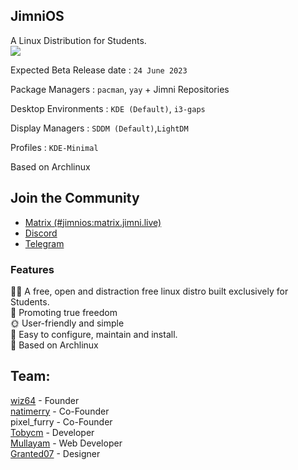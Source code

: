 ## JimniOS
A Linux Distribution for Students. <br>
![](https://komarev.com/ghpvc/?username=jimnios)


Expected Beta Release date : `24 June 2023`

Package Managers : `pacman`, `yay` + Jimni Repositories

Desktop Environments : `KDE (Default)`, `i3-gaps`

Display Managers : `SDDM (Default)`,`LightDM`

Profiles : `KDE-Minimal`

Based on Archlinux
## Join the Community
- [Matrix (#jimnios:matrix.jimni.live)](https://matrix.to/#/#jimnios:matrix.jimni.live)
- [Discord](https://discord.gg/efX2ynC6tT)
- [Telegram](https://telegram.dog/jimnilinux)

### Features
🙋‍♀️ A free, open and distraction free linux distro built exclusively for Students.<br/>
🌈 Promoting true freedom<br/>
🌞 User-friendly and simple<br/>
🍿 Easy to configure, maintain and install.<br/>
🧙 Based on Archlinux<br/>

## Team:
[wiz64](https://github.com/wiz64) - Founder <br>
[natimerry](https://github.com/natimerry) - Co-Founder <br>
pixel_furry - Co-Founder <br>
[Tobycm](https://github.com/tobycm) - Developer <br>
[Mullayam](https://github.com/mullayam) - Web Developer <br>
[Granted07](https://github.com/granted07) - Designer <br>
